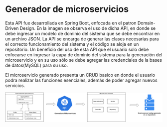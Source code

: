 # Generador de microservicios
Esta API fue desarrollada en Spring Boot, enfocada en el patron Domain-Driven Design.
En la imagen se observa el uso de dicha API, en donde se debe ingresar un modelo de dominio del sistema que se debe encontrar en un archivo JSON.
La API se encarga de generar las clases necesarias para el correcto funcionamiento del sistema y el código se aloja en un repositorio.
Un beneficio del uso de esta API que el usuario solo debe enfocarse en ingresar la capa de dominio del sistema para la generación del microservicio y en su uso sólo se debe agregar las credenciales de la bases de datos(MySQL) 
para su uso.

El microservicio generado presenta un CRUD basico en donde el usuario podra realizar las funciones esenciales, además de poder agregar nuevos servicios.


![Understanding the data](https://github.com/JorgeRodriguezAnt/DDD_microservice/blob/develop/ddd.png)
